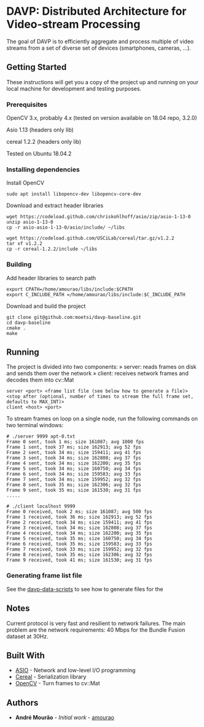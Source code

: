# DAVP: Distributed Architecture for Video-stream Processing

The goal of DAVP is to efficiently aggregate and process multiple of video streams from a set of diverse set of devices (smartphones, cameras, ...).

## Getting Started

These instructions will get you a copy of the project up and running on your local machine for development and testing purposes.

### Prerequisites

OpenCV 3.x, probably 4.x (tested on version available on 18.04 repo, 3.2.0)

Asio 1.13 (headers only lib)

cereal 1.2.2 (headers only lib)

Tested on Ubuntu 18.04.2

### Installing dependencies

Install OpenCV

```
sudo apt install libopencv-dev libopencv-core-dev
```

Download and extract header libraries

```
wget https://codeload.github.com/chriskohlhoff/asio/zip/asio-1-13-0
unzip asio-1-13-0
cp -r asio-asio-1-13-0/asio/include/ ~/libs
```

```
wget https://codeload.github.com/USCiLab/cereal/tar.gz/v1.2.2
tar xf v1.2.2
cp -r cereal-1.2.2/include ~/libs
```


### Building


Add header libraries to search path

```
export CPATH=/home/amourao/libs/include:$CPATH
export C_INCLUDE_PATH =/home/amourao/libs/include:$C_INCLUDE_PATH 
```

Download and build the project

```
git clone git@github.com:moetsi/davp-baseline.git
cd davp-baseline
cmake .
make
```

## Running

The project is divided into two components:
» server: reads frames on disk and sends them over the network
» client: receives network frames and decodes them into cv::Mat

```
server <port> <frame list file (see below how to generate a file)> <stop after (optional, number of times to stream the full frame set, defaults to MAX_INT)>
client <host> <port>
```

To stream frames on loop on a single node, run the following commands on two terminal windows:

```
# ./server 9999 apt-0.txt
Frame 0 sent, took 1 ms; size 161087; avg 1000 fps
Frame 1 sent, took 37 ms; size 162913; avg 52 fps
Frame 2 sent, took 34 ms; size 159411; avg 41 fps
Frame 3 sent, took 34 ms; size 162808; avg 37 fps
Frame 4 sent, took 34 ms; size 162200; avg 35 fps
Frame 5 sent, took 34 ms; size 160750; avg 34 fps
Frame 6 sent, took 34 ms; size 159583; avg 33 fps
Frame 7 sent, took 34 ms; size 159952; avg 32 fps
Frame 8 sent, took 35 ms; size 162306; avg 32 fps
Frame 9 sent, took 35 ms; size 161530; avg 31 fps
.....
```

```
# ./client localhost 9999
Frame 0 received, took 2 ms; size 161087; avg 500 fps
Frame 1 received, took 36 ms; size 162913; avg 52 fps
Frame 2 received, took 34 ms; size 159411; avg 41 fps
Frame 3 received, took 34 ms; size 162808; avg 37 fps
Frame 4 received, took 34 ms; size 162200; avg 35 fps
Frame 5 received, took 35 ms; size 160750; avg 34 fps
Frame 6 received, took 35 ms; size 159583; avg 33 fps
Frame 7 received, took 33 ms; size 159952; avg 32 fps
Frame 8 received, took 35 ms; size 162306; avg 32 fps
Frame 9 received, took 41 ms; size 161530; avg 31 fps
```

### Generating frame list file

See the [davp-data-scripts](https://github.com/moetsi/davp-data-scripts) to see how to generate files for the 

## Notes

Current protocol is very fast and resilient to network failures.
The main problem are the network requirements: 40 Mbps for the Bundle Fusion dataset at 30Hz.

## Built With

* [ASIO](https://think-async.com/Asio/) - Network and low-level I/O programming
* [Cereal](https://uscilab.github.io/cereal/) - Serialization library
* [OpenCV](https://opencv.org/) - Turn frames to cv::Mat

## Authors

* **André Mourão** - *Initial work* - [amourao](https://github.com/amourao)

